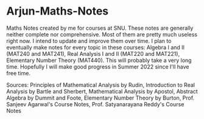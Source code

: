 # Arjun-Maths-Notes
Maths Notes created by me for courses at SNU. These notes are generally neither complete nor comprehensive. Most of them are pretty much useless right now. I intend to update and improve them over time.
I plan to eventually make notes for every topic in these courses: Algebra I and II (MAT240 and MAT241), Real Analysis I and II (MAT220 and MAT221), Elementary Number Theory (MAT440). This will probably take a very long time. Hopefully I will make good progress in Summer 2022 since I'll have free time.


Sources: Principles of Mathematical Analysis by Rudin, Introduction to Real Analysis by Bartle and Sherbert, Mathematical Analysis by Apostol, Abstract Algebra by Dummit and Foote, Elementary Number Theory by Burton, Prof. Sanjeev Agarwal's Course Notes, Prof. Satyanarayana Reddy's Course Notes
